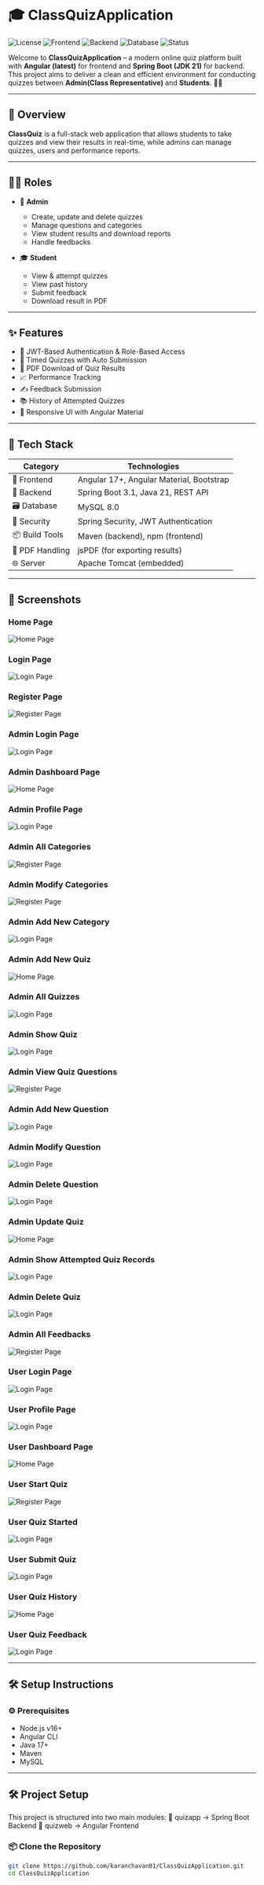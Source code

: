 # 🎓 ClassQuizApplication

![License](https://img.shields.io/badge/license-MIT-blue.svg)
![Frontend](https://img.shields.io/badge/Angular-17+-red)
![Backend](https://img.shields.io/badge/Spring%20Boot-JDK%2021-green)
![Database](https://img.shields.io/badge/MySQL-8.0-blue)
![Status](https://img.shields.io/badge/status-Production%20Ready-brightgreen)

Welcome to **ClassQuizApplication** – a modern online quiz platform built with **Angular (latest)** for frontend and **Spring Boot (JDK 21)** for backend. This project aims to deliver a clean and efficient environment for conducting quizzes between **Admin(Class Representative)** and **Students**. 🧠📘

---

## 📘 Overview

**ClassQuiz** is a full-stack web application that allows students to take quizzes and view their results in real-time, while admins can manage quizzes, users and performance reports.

---

## 👨‍💻 Roles

- 👑 **Admin**  
  - Create, update and delete quizzes  
  - Manage questions and categories  
  - View student results and download reports  
  - Handle feedbacks

- 🎓 **Student**  
  - View & attempt quizzes  
  - View past history  
  - Submit feedback  
  - Download result in PDF

---

## ✨ Features

- 🔐 JWT-Based Authentication & Role-Based Access
- 🧠 Timed Quizzes with Auto Submission
- 🧾 PDF Download of Quiz Results
- 📈 Performance Tracking
- ✍️ Feedback Submission
- 📚 History of Attempted Quizzes
- 🧑 Responsive UI with Angular Material

---

## 🚀 Tech Stack

| Category        | Technologies                                |
|-----------------|---------------------------------------------|
| 🧠 Frontend     | Angular 17+, Angular Material, Bootstrap    |
| 🔧 Backend      | Spring Boot 3.1, Java 21, REST API          |
| 🗃️ Database     | MySQL 8.0                                   |
| 🔐 Security     | Spring Security, JWT Authentication         |
| 📦 Build Tools  | Maven (backend), npm (frontend)             |
| 📄 PDF Handling | jsPDF (for exporting results)               |
| 🌐 Server       | Apache Tomcat (embedded)                    |

---

## 📸 Screenshots

### Home Page
![Home Page](screenshots/home-page.png)

### Login Page
![Login Page](screenshots/login-page.png)

### Register Page
![Register Page](screenshots/register-page.png)

### Admin Login Page
![Login Page](screenshots/admin-login.png)

### Admin Dashboard Page
![Home Page](screenshots/admin-dashboard.png)

### Admin Profile Page
![Login Page](screenshots/admin-profile.png)

### Admin All Categories
![Register Page](screenshots/admin-quiz-categories.png)

### Admin Modify Categories
![Register Page](screenshots/admin-modify-category.png)

### Admin Add New Category
![Login Page](screenshots/admin-new-category.png)

### Admin Add New Quiz
![Home Page](screenshots/admin-new-quiz.png)

### Admin All Quizzes
![Login Page](screenshots/admin-view-quiz.png)

### Admin Show Quiz
![Login Page](screenshots/admin-show-quiz.png)

### Admin View Quiz Questions
![Register Page](screenshots/admin-all-question.png)

### Admin Add New Question
![Login Page](screenshots/admin-add-question.png)

### Admin Modify Question
![Login Page](screenshots/admin-modify-question.png)

### Admin Delete Question
![Login Page](screenshots/admin-delete-question.png)

### Admin Update Quiz
![Home Page](screenshots/admin-modify-quiz.png)

### Admin Show Attempted Quiz Records
![Login Page](screenshots/admin-quiz-history.png)

### Admin Delete Quiz
![Login Page](screenshots/admin-delete-quiz.png)

### Admin All Feedbacks
![Register Page](screenshots/admin-feedback.png)

### User Login Page
![Login Page](screenshots/user-login.png)

### User Profile Page
![Login Page](screenshots/user-profile.png)

### User Dashboard Page
![Home Page](screenshots/admin-dashboard.png)

### User Start Quiz
![Register Page](screenshots/user-quiz-instructions.png)

### User Quiz Started
![Login Page](screenshots/user-quiz.png)

### User Submit Quiz
![Login Page](screenshots/user-submit-quiz.png)

### User Quiz History
![Home Page](screenshots/user-attempts.png)

### User Quiz Feedback
![Login Page](screenshots/user-feedback.png)

---

## 🛠️ Setup Instructions

### ⚙️ Prerequisites
- Node.js v16+
- Angular CLI
- Java 17+
- Maven
- MySQL

---

## 🛠️ Project Setup

This project is structured into two main modules:
📁 quizapp → Spring Boot Backend
📁 quizweb → Angular Frontend

### 📦 Clone the Repository

```bash
git clone https://github.com/karanchavan01/ClassQuizApplication.git
cd ClassQuizApplication
